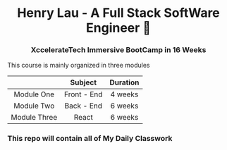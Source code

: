 <h1 align='center'>Henry Lau - A Full Stack SoftWare Engineer &#x1F64A</h1>
<h3 align="center">XccelerateTech Immersive BootCamp in 16 Weeks</h3

## This course is mainly organized in three modules

|              |   Subject   | Duration |
| :----------: | :---------: | :------: |
|  Module One  | Front - End | 4 weeks  |
|  Module Two  | Back - End  | 6 weeks  |
| Module Three |    React    | 6 weeks  |

### This repo will contain all of My Daily Classwork  

